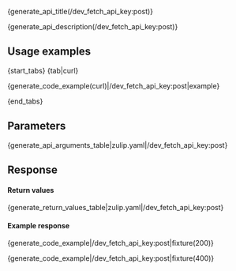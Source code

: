 {generate_api_title(/dev_fetch_api_key:post)}

{generate_api_description(/dev_fetch_api_key:post)}

## Usage examples

{start_tabs}
{tab|curl}

{generate_code_example(curl)|/dev_fetch_api_key:post|example}

{end_tabs}

## Parameters

{generate_api_arguments_table|zulip.yaml|/dev_fetch_api_key:post}

## Response

#### Return values

{generate_return_values_table|zulip.yaml|/dev_fetch_api_key:post}

#### Example response

{generate_code_example|/dev_fetch_api_key:post|fixture(200)}

{generate_code_example|/dev_fetch_api_key:post|fixture(400)}
